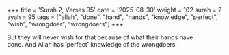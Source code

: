 +++
title = 'Surah 2, Verses 95'
date = '2025-08-30'
weight = 102
surah = 2
ayah = 95
tags = ["allah", "done", "hand", "hands", "knowledge", "perfect", "wish", "wrongdoer", "wrongdoers"]
+++

But they will never wish for that because of what their hands have done. And Allah has ˹perfect˺ knowledge of the wrongdoers.